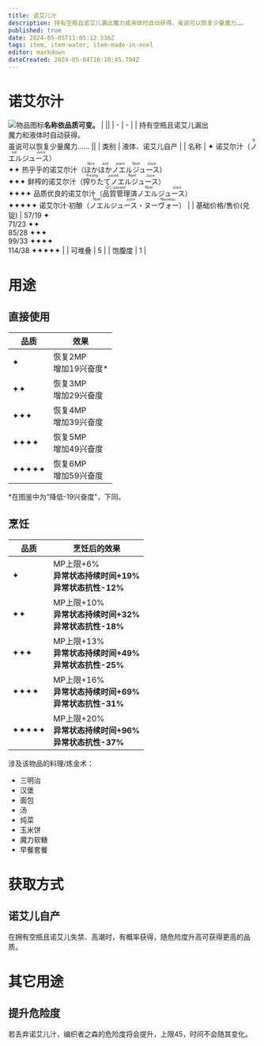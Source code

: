 ```yaml
---
title: 诺艾儿汁
description: 持有空瓶且诺艾儿漏出魔力或液体时自动获得。虽说可以恢复少量魔力……
published: true
date: 2024-05-05T11:05:12.536Z
tags: item, item-water, item-made-in-noel
editor: markdown
dateCreated: 2024-05-04T16:10:45.794Z
---
```


# 诺艾尔汁
**名称依品质可变。**
| <img style="float: left;" src="此处放物品图标" alt="物品图标" /> ||
| - | - |
| 持有空瓶且诺艾儿漏出<br>魔力和液体时自动获得。<br>虽说可以恢复少量魔力…… ||
| 类别 | 液体、诺艾儿自产 |
| 名称 | ✦ 诺艾尔汁（<ruby>ノエルジュース<rt>Noel Juice</rt></ruby>）<br>✦✦ 热乎乎的诺艾尔汁（<ruby>ほかほかノエルジュース<rt>Nice and warm Noel Juice</rt></ruby>）<br>✦✦✦ 鲜榨的诺艾尔汁（<ruby>搾りたてノエルジュース<rt>Freshly juiced Noel Juice</rt></ruby>）<br>✦✦✦✦ 品质优良的诺艾尔汁（<ruby>品質管理済ノエルジュース<rt>Q.C-passed Noel Juice</rt></ruby>）<br>✦✦✦✦✦ 诺艾尔汁·初酿（<ruby>ノエルジュース・ヌーヴォー<rt>Noel Juice Nouveau</rt></ruby>） |
| 基础价格/售价(兑锭) | 57/19 ✦<br>71/23 ✦✦<br>85/28 ✦✦✦<br>99/33 ✦✦✦✦<br>114/38 ✦✦✦✦✦ |
| 可堆叠 | 5 |
| 饱腹度 | 1 |

# 用途
## 直接使用
| 品质 | 效果 |
| - | - |
| ✦ | 恢复2MP<br>增加19兴奋度* |
| ✦✦ | 恢复3MP<br>增加29兴奋度 |
| ✦✦✦ | 恢复4MP<br>增加39兴奋度 |
| ✦✦✦✦ | 恢复5MP<br>增加49兴奋度 |
| ✦✦✦✦✦ | 恢复6MP<br>增加59兴奋度 |
\*在图鉴中为“降低-19兴奋度”，下同。

## 烹饪
| 品质 | 烹饪后的效果 |
| - | - |
| ✦ | MP上限+6%<br>**异常状态持续时间+19%<br>异常状态抗性-12%** |
| ✦✦ | MP上限+10%<br>**异常状态持续时间+32%<br>异常状态抗性-18%** |
| ✦✦✦ | MP上限+13%<br>**异常状态持续时间+49%<br>异常状态抗性-25%** |
| ✦✦✦✦ | MP上限+16%<br>**异常状态持续时间+69%<br>异常状态抗性-31%** |
| ✦✦✦✦✦ | MP上限+20%<br>**异常状态持续时间+96%<br>异常状态抗性-37%** |
涉及该物品的料理/炼金术：
- 三明治
- 汉堡
- 面包
- 汤
- 炖菜
- 玉米饼
- 魔力软糖
- 早餐套餐

# 获取方式
## 诺艾儿自产
在拥有空瓶且诺艾儿失禁、高潮时，有概率获得，随危险度升高可获得更高的品质。
# 其它用途
## 提升危险度
若丢弃诺艾儿汁，编织者之森的危险度将会提升，上限45，时间不会随其变化。